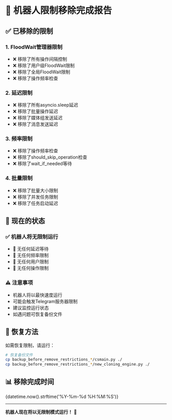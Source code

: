 # 🚀 机器人限制移除完成报告

## ✅ 已移除的限制

### 1. FloodWait管理器限制
- ❌ 移除了所有操作间隔控制
- ❌ 移除了用户级FloodWait限制
- ❌ 移除了全局FloodWait限制
- ❌ 移除了操作频率检查

### 2. 延迟限制
- ❌ 移除了所有asyncio.sleep延迟
- ❌ 移除了批量操作延迟
- ❌ 移除了媒体组发送延迟
- ❌ 移除了消息发送延迟

### 3. 频率限制
- ❌ 移除了操作频率检查
- ❌ 移除了should_skip_operation检查
- ❌ 移除了wait_if_needed等待

### 4. 批量限制
- ❌ 移除了批量大小限制
- ❌ 移除了并发任务限制
- ❌ 移除了任务启动延迟

## 🎯 现在的状态

### ✅ 机器人将无限制运行
- 🚀 无任何延迟等待
- 🚀 无任何频率限制
- 🚀 无任何用户限制
- 🚀 无任何操作限制

### ⚠️ 注意事项
- 机器人将以最快速度运行
- 可能会触发Telegram服务器限制
- 建议监控运行状态
- 如遇问题可恢复备份文件

## 🔧 恢复方法

如需恢复限制，请运行：
```bash
# 恢复备份文件
cp backup_before_remove_restrictions_*/csmain.py ./
cp backup_before_remove_restrictions_*/new_cloning_engine.py ./
```

## 📊 移除完成时间
{datetime.now().strftime('%Y-%m-%d %H:%M:%S')}

---
**机器人现在将以无限制模式运行！** 🎉
